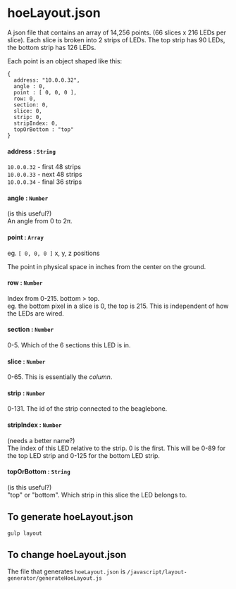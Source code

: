 
# hoeLayout.json
A json file that contains an array of 14,256 points.  (66 slices x 216 LEDs per slice). Each slice is broken into 2 strips of LEDs.  The top strip has 90 LEDs, the bottom strip has 126 LEDs.

Each point is an object shaped like this:
```
{
  address: "10.0.0.32",
  angle : 0,
  point : [ 0, 0, 0 ],
  row: 0,
  section: 0,
  slice: 0,
  strip: 0,
  stripIndex: 0,
  topOrBottom : "top"
}
```

#### address : `String`
`10.0.0.32` - first 48 strips  
`10.0.0.33` - next 48 strips  
`10.0.0.34` - final 36 strips  

#### angle : `Number`
(is this useful?)  
An angle from 0 to 2π.

#### point : `Array`
eg. `[ 0, 0, 0 ]`
x, y, z positions

The point in physical space in inches from the center on the ground.

#### row : `Number`
Index from 0-215. bottom > top.  
eg. the bottom pixel in a slice is 0, the top is 215.  This is independent of how the LEDs are wired.

#### section : `Number`
0-5.  Which of the 6 sections this LED is in.

#### slice : `Number`
0-65.  This is essentially the _column_.

#### strip : `Number`
0-131. The id of the strip connected to the beaglebone.

#### stripIndex : `Number`
(needs a better name?)  
The index of this LED relative to the strip.  0 is the first.
This will be 0-89 for the top LED strip and 0-125 for the bottom LED strip.

#### topOrBottom : `String`
(is this useful?)  
"top" or "bottom".  Which strip in this slice the LED belongs to.


## To generate hoeLayout.json
```
gulp layout
```

## To change hoeLayout.json
The file that generates `hoeLayout.json` is `/javascript/layout-generator/generateHoeLayout.js`
